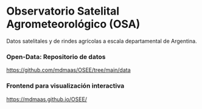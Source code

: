# Observatorio Satelital Agrometeorológico (OSA)
Datos satelitales y de rindes agrícolas a escala departamental de Argentina.

### Open-Data: Repositorio de datos
https://github.com/mdmaas/OSEE/tree/main/data

### Frontend para visualización interactiva
https://mdmaas.github.io/OSEE/
